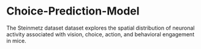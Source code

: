 # Choice-Prediction-Model
The Steinmetz dataset dataset explores the spatial distribution of neuronal activity associated with vision, choice, action, and behavioral engagement in mice.
